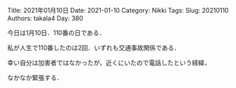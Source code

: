 ﻿Title: 2021年01月10日
Date: 2021-01-10
Category: Nikki
Tags: 
Slug: 20210110
Authors: takala4
Day: 380




今日は1月10日．110番の日である．



私が人生で110番したのは2回．いずれも交通事故関係である．


幸い自分は加害者ではなかったが，近くにいたので電話したという経緯，


なかなか緊張する．